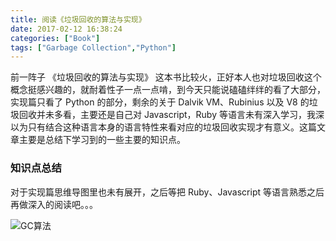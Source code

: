 ```yaml
---
title: 阅读《垃圾回收的算法与实现》
date: 2017-02-12 16:38:24
categories: ["Book"]
tags: ["Garbage Collection","Python"]
---
```


前一阵子 《垃圾回收的算法与实现》 这本书比较火，正好本人也对垃圾回收这个概念挺感兴趣的，就耐着性子一点一点啃，到今天只能说磕磕绊绊的看了大部分，实现篇只看了 Python 的部分，剩余的关于 Dalvik VM、Rubinius 以及 V8 的垃圾回收并未多看，主要还是自己对 Javascript，Ruby 等语言未有深入学习，我深以为只有结合这种语言本身的语言特性来看对应的垃圾回收实现才有意义。这篇文章主要是总结下学习到的一些主要的知识点。

<!-- more -->

### 知识点总结

对于实现篇思维导图里也未有展开，之后等把 Ruby、Javascript 等语言熟悉之后再做深入的阅读吧。。。

![GC算法](http://7xilk1.com1.z0.glb.clouddn.com/GC算法.png)


